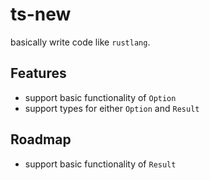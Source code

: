 # ts-new
basically write code like `rustlang`. 

## Features
- support basic functionality of `Option`
- support types for either `Option` and `Result`

## Roadmap
- support basic functionality of `Result`
